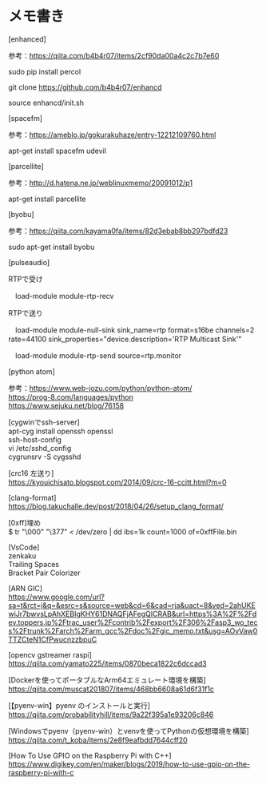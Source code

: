# メモ書き

[enhanced]

 参考：https://qiita.com/b4b4r07/items/2cf90da00a4c2c7b7e60

 sudo pip install percol

 git clone https://github.com/b4b4r07/enhancd

 source enhancd/init.sh

[spacefm]

 参考：https://ameblo.jp/gokurakuhaze/entry-12212109760.html

 apt-get install spacefm udevil

[parcellite]

 参考：http://d.hatena.ne.jp/weblinuxmemo/20091012/p1

 apt-get install parcellite

[byobu]

 参考：https://qiita.com/kayama0fa/items/82d3ebab8bb297bdfd23

 sudo apt-get install byobu

[pulseaudio]

  RTPで受け
  
  　load-module module-rtp-recv
   
  RTPで送り
  
  　load-module module-null-sink sink_name=rtp format=s16be channels=2 rate=44100 sink_properties="device.description='RTP Multicast Sink'"
   
  　load-module module-rtp-send source=rtp.monitor

[python atom]

  参考：https://www.web-jozu.com/python/python-atom/  
       https://prog-8.com/languages/python  
       https://www.sejuku.net/blog/76158
       
[cygwinでssh-server]  
    apt-cyg install openssh openssl  
    ssh-host-config  
    vi /etc/sshd_config  
    cygrunsrv -S cygsshd  

[crc16 左送り]  
    https://kyouichisato.blogspot.com/2014/09/crc-16-ccitt.html?m=0  

[clang-format]  
    https://blog.takuchalle.dev/post/2018/04/26/setup_clang_format/  

[0xff]埋め  
    $ tr "\000" "\377" < /dev/zero | dd ibs=1k count=1000 of=0xffFile.bin  

[VsCode]  
    zenkaku  
    Trailing Spaces  
    Bracket Pair Colorizer  
    
[ARN GIC]  
https://www.google.com/url?sa=t&rct=j&q=&esrc=s&source=web&cd=6&cad=rja&uact=8&ved=2ahUKEwiJr7bwvsLpAhXEBIgKHY61DNAQFjAFegQICRAB&url=https%3A%2F%2Fdev.toppers.jp%2Ftrac_user%2Fcontrib%2Fexport%2F306%2Fasp3_wo_tecs%2Ftrunk%2Farch%2Farm_gcc%2Fdoc%2Fgic_memo.txt&usg=AOvVaw0TTZCteN1CfPwucnzzbpuC

[opencv gstreamer raspi]  
https://qiita.com/yamato225/items/0870beca1822c6dccad3  

[Dockerを使ってポータブルなArm64エミュレート環境を構築]  
https://qiita.com/muscat201807/items/468bb6608a61d6f31f1c

[【pyenv-win】pyenv のインストールと実行]  
https://qiita.com/probabilityhill/items/9a22f395a1e93206c846  

[Windowsでpyenv（pyenv-win）とvenvを使ってPythonの仮想環境を構築]  
https://qiita.com/t_koba/items/2e8f9eafbdd7644cff20  

[How To Use GPIO on the Raspberry Pi with C++]  
https://www.digikey.com/en/maker/blogs/2019/how-to-use-gpio-on-the-raspberry-pi-with-c  

